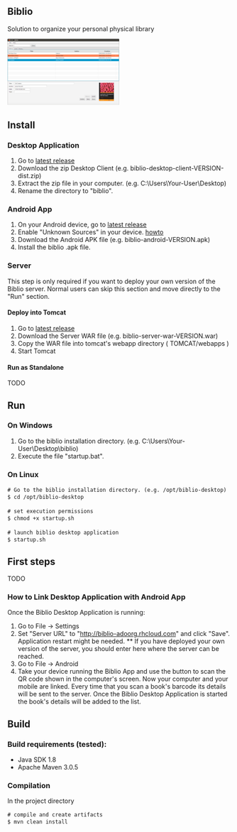 ## Biblio

Solution to organize your personal physical library

<img src="images/biblio-desktop.png" width="50%"/>

## Install

### Desktop Application
1. Go to [latest release](https://github.com/adelolmo/biblio/releases/latest)
2. Download the zip Desktop Client (e.g. biblio-desktop-client-VERSION-dist.zip)
3. Extract the zip file in your computer. (e.g. C:\Users\Your-User\Desktop\)
4. Rename the directory to "biblio".

### Android App
1. On your Android device, go to [latest release](https://github.com/adelolmo/biblio/releases/latest)
2. Enable "Unknown Sources" in your device. [howto](http://www.androidcentral.com/allow-app-installs-unknown-sources)
3. Download the Android APK file (e.g. biblio-android-VERSION.apk)
4. Install the biblio .apk file.

### Server
This step is only required if you want to deploy your own version of the Biblio server.
Normal users can skip this section and move directly to the "Run" section.

#### Deploy into Tomcat
1. Go to [latest release](https://github.com/adelolmo/biblio/releases/latest)
2. Download the Server WAR file (e.g. biblio-server-war-VERSION.war)
3. Copy the WAR file into tomcat's webapp directory ( TOMCAT/webapps )
4. Start Tomcat

#### Run as Standalone
TODO

## Run

### On Windows
1. Go to the biblio installation directory. (e.g. C:\Users\Your-User\Desktop\biblio)
2. Execute the file "startup.bat".

### On Linux
    # Go to the biblio installation directory. (e.g. /opt/biblio-desktop)
    $ cd /opt/biblio-desktop

    # set execution permissions
    $ chmod +x startup.sh

    # launch biblio desktop application
    $ startup.sh

## First steps
TODO

### How to Link Desktop Application with Android App
Once the Biblio Desktop Application is running:

1. Go to File -> Settings
2. Set "Server URL" to "http://biblio-adoorg.rhcloud.com" and click "Save". Application restart might be needed.
** If you have deployed your own version of the server, you should enter here where the server can be reached.
3. Go to File -> Android
4. Take your device running the Biblio App and use the button to scan the QR code shown in the computer's screen.
Now your computer and your mobile are linked. Every time that you scan a book's barcode its details will be sent to the server.
Once the Biblio Desktop Application is started the book's details will be added to the list.

## Build

### Build requirements (tested):
- Java SDK 1.8
- Apache Maven 3.0.5

### Compilation
In the project directory

    # compile and create artifacts
    $ mvn clean install
